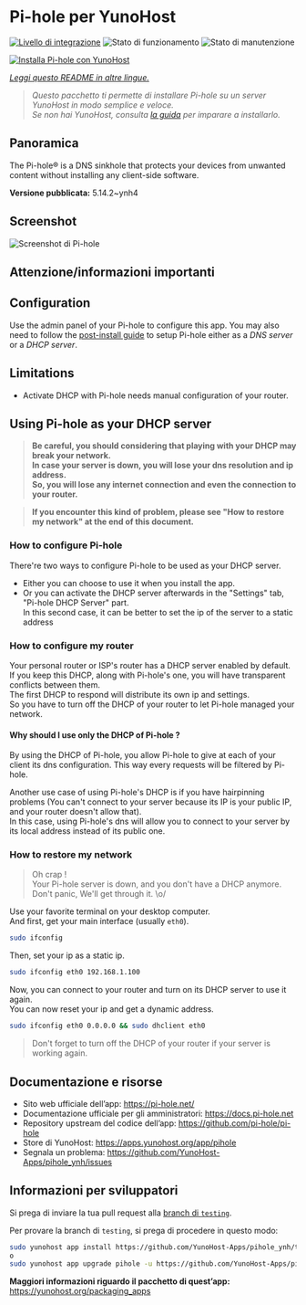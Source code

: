 <!--
N.B.: Questo README è stato automaticamente generato da <https://github.com/YunoHost/apps/tree/master/tools/readme_generator>
NON DEVE essere modificato manualmente.
-->

# Pi-hole per YunoHost

[![Livello di integrazione](https://dash.yunohost.org/integration/pihole.svg)](https://dash.yunohost.org/appci/app/pihole) ![Stato di funzionamento](https://ci-apps.yunohost.org/ci/badges/pihole.status.svg) ![Stato di manutenzione](https://ci-apps.yunohost.org/ci/badges/pihole.maintain.svg)

[![Installa Pi-hole con YunoHost](https://install-app.yunohost.org/install-with-yunohost.svg)](https://install-app.yunohost.org/?app=pihole)

*[Leggi questo README in altre lingue.](./ALL_README.md)*

> *Questo pacchetto ti permette di installare Pi-hole su un server YunoHost in modo semplice e veloce.*  
> *Se non hai YunoHost, consulta [la guida](https://yunohost.org/install) per imparare a installarlo.*

## Panoramica

The Pi-hole® is a DNS sinkhole that protects your devices from unwanted content without installing any client-side software.

**Versione pubblicata:** 5.14.2~ynh4

## Screenshot

![Screenshot di Pi-hole](./doc/screenshots/dashboard.png)

## Attenzione/informazioni importanti

## Configuration

Use the admin panel of your Pi-hole to configure this app. You may also need to follow the [post-install guide](https://docs.pi-hole.net/main/post-install/) to setup Pi-hole either as a *DNS server* or a *DHCP server*.

## Limitations

* Activate DHCP with Pi-hole needs manual configuration of your router.

## Using Pi-hole as your DHCP server

> **Be careful, you should considering that playing with your DHCP may break your network.  
In case your server is down, you will lose your dns resolution and ip address.  
So, you will lose any internet connection and even the connection to your router.**

> **If you encounter this kind of problem, please see "How to restore my network" at the end of this document.**

### How to configure Pi-hole

There're two ways to configure Pi-hole to be used as your DHCP server.
- Either you can choose to use it when you install the app.
- Or you can activate the DHCP server afterwards in the "Settings" tab, "Pi-hole DHCP Server" part.  
In this second case, it can be better to set the ip of the server to a static address

### How to configure my router

Your personal router or ISP's router has a DHCP server enabled by default.  
If you keep this DHCP, along with Pi-hole's one, you will have transparent conflicts between them.  
The first DHCP to respond will distribute its own ip and settings.  
So you have to turn off the DHCP of your router to let Pi-hole managed your network.

#### Why should I use only the DHCP of Pi-hole ?

By using the DHCP of Pi-hole, you allow Pi-hole to give at each of your client its dns configuration. This way every requests will be filtered by Pi-hole.

Another use case of using Pi-hole's DHCP is if you have hairpinning problems (You can't connect to your server because its IP is your public IP, and your router doesn't allow that).  
In this case, using Pi-hole's dns will allow you to connect to your server by its local address instead of its public one.

### How to restore my network

> Oh crap !  
Your Pi-hole server is down, and you don't have a DHCP anymore.  
Don't panic, We'll get through it. \o/

Use your favorite terminal on your desktop computer.  
And first, get your main interface (usually `eth0`).
``` bash
sudo ifconfig
```

Then, set your ip as a static ip.
``` bash
sudo ifconfig eth0 192.168.1.100
```

Now, you can connect to your router and turn on its DHCP server to use it again.  
You can now reset your ip and get a dynamic address.
``` bash
sudo ifconfig eth0 0.0.0.0 && sudo dhclient eth0
```

> Don't forget to turn off the DHCP of your router if your server is working again.
## Documentazione e risorse

- Sito web ufficiale dell’app: <https://pi-hole.net/>
- Documentazione ufficiale per gli amministratori: <https://docs.pi-hole.net>
- Repository upstream del codice dell’app: <https://github.com/pi-hole/pi-hole>
- Store di YunoHost: <https://apps.yunohost.org/app/pihole>
- Segnala un problema: <https://github.com/YunoHost-Apps/pihole_ynh/issues>

## Informazioni per sviluppatori

Si prega di inviare la tua pull request alla [branch di `testing`](https://github.com/YunoHost-Apps/pihole_ynh/tree/testing).

Per provare la branch di `testing`, si prega di procedere in questo modo:

```bash
sudo yunohost app install https://github.com/YunoHost-Apps/pihole_ynh/tree/testing --debug
o
sudo yunohost app upgrade pihole -u https://github.com/YunoHost-Apps/pihole_ynh/tree/testing --debug
```

**Maggiori informazioni riguardo il pacchetto di quest’app:** <https://yunohost.org/packaging_apps>
